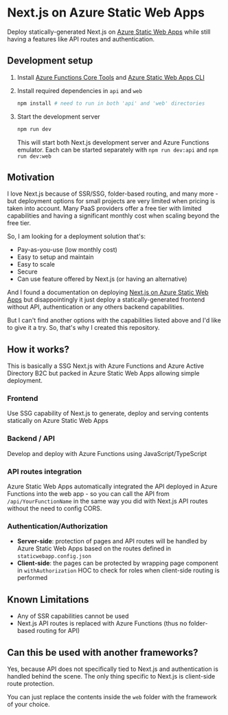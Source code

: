 # Next.js on Azure Static Web Apps

Deploy statically-generated Next.js on [Azure Static Web Apps](https://azure.microsoft.com/en-us/services/app-service/static/) while still having a features like API routes and authentication.

## Development setup

1. Install [Azure Functions Core Tools](https://docs.microsoft.com/en-us/azure/azure-functions/functions-run-local) and [Azure Static Web Apps CLI](https://github.com/Azure/static-web-apps-cli)
2. Install required dependencies in `api` and `web`

   ```zsh
   npm install # need to run in both 'api' and 'web' directories
   ```

3. Start the development server
   ```zsh
   npm run dev
   ```
   This will start both Next.js development server and Azure Functions emulator. Each can be started separately with `npm run dev:api` and `npm run dev:web`

## Motivation

I love Next.js because of SSR/SSG, folder-based routing, and many more - but deployment options for small projects are very limited when pricing is taken into account. Many PaaS providers offer a free tier with limited capabilities and having a significant monthly cost when scaling beyond the free tier.

So, I am looking for a deployment solution that's:

- Pay-as-you-use (low monthly cost)
- Easy to setup and maintain
- Easy to scale
- Secure
- Can use feature offered by Next.js (or having an alternative)

And I found a documentation on deploying [Next.js on Azure Static Web Apps](https://docs.microsoft.com/en-us/azure/static-web-apps/deploy-nextjs) but disappointingly it just deploy a statically-generated frontend without API, authentication or any others backend capabilities.

But I can't find another options with the capabilities listed above and I'd like to give it a try. So, that's why I created this repository.

## How it works?

This is basically a SSG Next.js with Azure Functions and Azure Active Directory B2C but packed in Azure Static Web Apps allowing simple deployment.

### Frontend

Use SSG capability of Next.js to generate, deploy and serving contents statically on Azure Static Web Apps

### Backend / API

Develop and deploy with Azure Functions using JavaScript/TypeScript

### API routes integration

Azure Static Web Apps automatically integrated the API deployed in Azure Functions into the web app - so you can call the API from `/api/YourFunctionName` in the same way you did with Next.js API routes without the need to config CORS.

### Authentication/Authorization

- **Server-side**: protection of pages and API routes will be handled by Azure Static Web Apps based on the routes defined in `staticwebapp.config.json`
- **Client-side**: the pages can be protected by wrapping page component in `withAuthorization` HOC to check for roles when client-side routing is performed

## Known Limitations

- Any of SSR capabilities cannot be used
- Next.js API routes is replaced with Azure Functions (thus no folder-based routing for API)

## Can this be used with another frameworks?

Yes, because API does not specifically tied to Next.js and authentication is handled behind the scene. The only thing specific to Next.js is client-side route protection.

You can just replace the contents inside the `web` folder with the framework of your choice.
